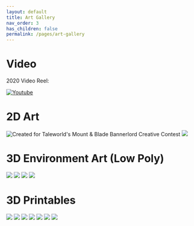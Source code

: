 ```yaml
---
layout: default
title: Art Gallery
nav_order: 3
has_children: false
permalink: /pages/art-gallery
---
```


# Video


2020 Video Reel:

[![Youtube](https://img.youtube.com/vi/09Wu0h7ucr8/0.jpg)](https://www.youtube.com/watch?v=09Wu0h7ucr8)

# 2D Art

![Created for Taleworld's Mount & Blade Bannerlord Creative Contest](https://TolinSimpson.github.io.github.io/assets/images/Bannerlord_2DCreative_Competition_Animated_Entry_TolinSimpson.gif)
![](https://TolinSimpson.github.io/assets/images/tolin-simpson-portfolio-horn.jpg)

# 3D Environment Art (Low Poly)

![](https://TolinSimpson.github.io.github.io/assets/images/Tolin_Simpson_EnvironmentArt_Portfolio_02.jpg)
![](https://TolinSimpson.github.io.github.io/assets/images/Tolin_Simpson_EnvironmentArt_Portfolio_03.jpg)
![](https://TolinSimpson.github.io.github.io/assets/images/Tolin_Simpson_EnvironmentArt_Portfolio_04.jpg)
![](https://TolinSimpson.github.io.github.io/assets/images/Tolin_Simpson_EnvironmentArt_Portfolio_05.jpg)


# 3D Printables

![](https://TolinSimpson.github.io.github.io/assets/images/tolin-simpson-portfolio-mandalorians-printable.jpg)
![](https://TolinSimpson.github.io.github.io/assets/images/tolin-simpson-portfolio-chicken-rider-printable.jpg)
![](https://TolinSimpson.github.io.github.io/assets/images/tolin-simpson-portfolio-shields-printable.jpg)
![](https://TolinSimpson.github.io.github.io/assets/images/tolin-simpson-portfolio-super-baby-printable.jpg)
![](https://TolinSimpson.github.io.github.io/assets/images/tolin-simpson-portfolio-heads-printable.jpg)
![](https://TolinSimpson.github.io.github.io/assets/images/tolin-simpson-portfolio-greebles-printed.jpg)
![](https://TolinSimpson.github.io.github.io/assets/images/tolin-simpson-portfolio-cannons-printable.jpg)
